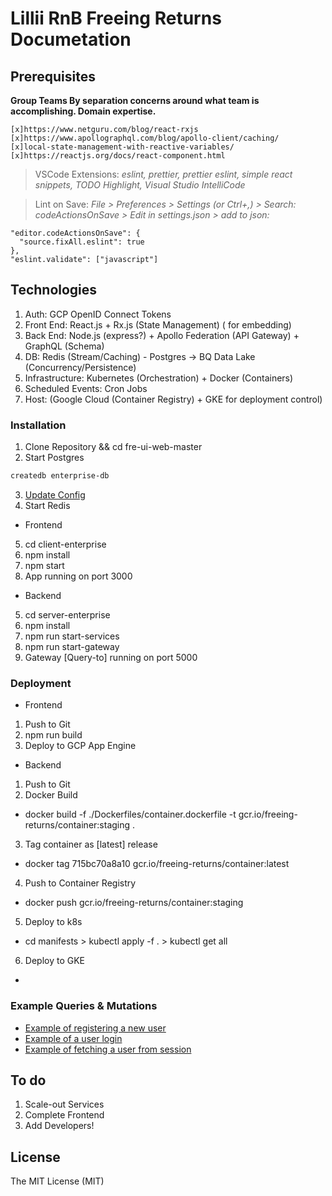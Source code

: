 # Lillii RnB Freeing Returns Documetation

## Prerequisites
**Group Teams By separation concerns around what team is accomplishing. Domain expertise.**

```
[x]https://www.netguru.com/blog/react-rxjs
[x]https://www.apollographql.com/blog/apollo-client/caching/
[x]local-state-management-with-reactive-variables/
[x]https://reactjs.org/docs/react-component.html
```

> VSCode Extensions:
*eslint, prettier, prettier eslint, simple react snippets,
TODO Highlight, Visual Studio IntelliCode*

> Lint on Save: 
*File > Preferences > Settings (or Ctrl+,) > Search: codeActionsOnSave > Edit in settings.json > add to json:*
```
"editor.codeActionsOnSave": {
  "source.fixAll.eslint": true
},
"eslint.validate": ["javascript"]
```

## Technologies

1. Auth: GCP OpenID Connect Tokens
2. Front End: React.js + Rx.js (State Management) (<embed> for embedding)
3. Back End: Node.js (express?) + Apollo Federation (API Gateway) + GraphQL (Schema)
4. DB: Redis (Stream/Caching) - Postgres -> BQ Data Lake (Concurrency/Persistence)
5. Infrastructure: Kubernetes (Orchestration) + Docker (Containers) 
6. Scheduled Events: Cron Jobs
7. Host: (Google Cloud (Container Registry) + GKE for deployment control)


### Installation
1. Clone Repository && cd fre-ui-web-master
2. Start Postgres
```bash
createdb enterprise-db
```
3. [Update Config](server-enterprise/ormconfig.json)
4. Start Redis

- Frontend
5. cd client-enterprise
6. npm install
7. npm start
8. App running on port 3000

- Backend
5. cd server-enterprise
6. npm install
7. npm run start-services
8. npm run start-gateway
9. Gateway [Query-to] running on port 5000

### Deployment
- Frontend
1. Push to Git
2. npm run build
3. Deploy to GCP App Engine

- Backend
1. Push to Git
2. Docker Build
- docker build -f ./Dockerfiles/container.dockerfile -t gcr.io/freeing-returns/container:staging .
3. Tag container as [latest] release
- docker tag 715bc70a8a10 gcr.io/freeing-returns/container:latest
4. Push to Container Registry
- docker push gcr.io/freeing-returns/container:staging
5. Deploy to k8s
- cd manifests > kubectl apply -f . > kubectl get all
6. Deploy to GKE
- 

### Example Queries & Mutations

- [Example of registering a new user](server-enterprise/src/loginContainer/modules/register/example-register.md)
- [Example of a user login](server-enterprise/src/loginContainer/modules/login/example-login.md)
- [Example of fetching a user from session](server-enterprise/src/loginContainer/modules/session/README.md)

## To do

1. Scale-out Services
2. Complete Frontend
3. Add Developers!

## License

The MIT License (MIT)

